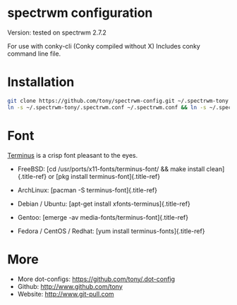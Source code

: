 # spectrwm configuration

Version: tested on spectrwm 2.7.2

For use with conky-cli (Conky compiled without X) Includes conky command line file.

# Installation

```sh
git clone https://github.com/tony/spectrwm-config.git ~/.spectrwm-tony
ln -s ~/.spectrwm-tony/.spectrwm.conf ~/.spectrwm.conf && ln -s ~/.spectrwm-tony/.conkyrc ~/.conkyrc
```

# Font

[Terminus] is a crisp font pleasant to the eyes.

- FreeBSD: [cd /usr/ports/x11-fonts/terminus-font/ && make install clean]{.title-ref} or [pkg
  install terminus-font]{.title-ref}
- ArchLinux: [pacman -S terminus-font]{.title-ref}
- Debian / Ubuntu: [apt-get install xfonts-terminus]{.title-ref}
- Gentoo: [emerge -av media-fonts/terminus-font]{.title-ref}
- Fedora / CentOS / Redhat: [yum install terminus-fonts]{.title-ref}

     [terminus]: http://terminus-font.sourceforge.net/

# More

- More dot-configs: <https://github.com/tony/.dot-config>
- Github: <http://www.github.com/tony>
- Website: <http://www.git-pull.com>
